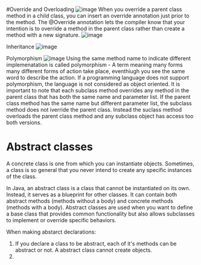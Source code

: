 #Override and Overloading 
![image](https://github.com/user-attachments/assets/fd2f756c-2f56-48ab-87a7-a4a2606a16db)
When you override a parent class method in a child class, you can insert an override annotation just prior to the method. 
The @Override annotation lets the compiler know that your intention is to override a method in the parent class rather than create a method with a new signature.
![image](https://github.com/user-attachments/assets/6f0e114f-122b-4124-9170-79cb19b36bf5)

Inheritance
![image](https://github.com/user-attachments/assets/0c436f8e-1d73-449c-83e2-4b4ed32ffcc0)

Polymorphism
![image](https://github.com/user-attachments/assets/2af3ae15-6faf-46a2-870c-d2dea31c7be3)
Using the same method name to indicate different implemenatation is called polymorphism - A term meaning many forms
many different forms of action take place, eventhiugh you see the same word to describe the action.
If a programming language does not support polymorphism, the language is not considered as object oriented. 
It is important to note that each subclass method overrides any method in the parent class that has both the same name and parameter list.
If the parent class method has the same name but different parameter list, the subclass method does not iverride the parent class. Instead the suclass method overloads the parent class method and any subclass object has access too both versions.


# Abstract classes
A concrete class is one from which you can instantiate objects. Sometimes, a class is so general that you never intend to create any specific instances of the class.

In Java, an abstract class is a class that cannot be instantiated on its own. Instead, it serves as a blueprint for other classes. It can contain both abstract methods (methods without a body) and concrete methods (methods with a body). Abstract classes are used when you want to define a base class that provides common functionality but also allows subclasses to implement or override specific behaviors.

When making abstarct declarations:
1) If you declare a class to be abstract, each of it's methods can be abstract or not. A abstract class cannot create objects.
2)
